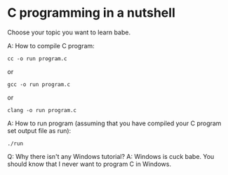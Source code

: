 # C programming in a nutshell

Choose your topic you want to learn babe.

A: How to compile C program:
```
cc -o run program.c
```
or 
```
gcc -o run program.c
```
or
```
clang -o run program.c
```

A: How to run program (assuming that you have compiled your C program
set output file as run):
```
./run
```

Q: Why there isn't any Windows tutorial?
A: Windows is cuck babe. You should know
that I never want to program C in Windows.
